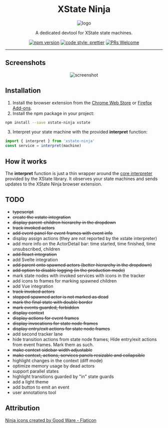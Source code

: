 <div align="center">
  <h1>XState Ninja</h1>
  <img src="https://user-images.githubusercontent.com/489018/182801436-1a9c7cfd-9c67-4343-a430-17ec63f0ff3b.png" alt="logo" />
  <p>A dedicated devtool for XState state machines.</p>
  <p>
    <a href="https://npmjs.com/package/xstate-ninja"><img src="https://img.shields.io/npm/v/xstate-ninja" alt="npm version" /></a>
    <a href="https://github.com/prettier/prettier"><img src="https://img.shields.io/badge/code_style-prettier-ff69b4.svg" alt="code style: prettier" /></a>
    <a href="http://makeapullrequest.com"><img src="https://img.shields.io/badge/PRs-welcome-brightgreen.svg?style=flat-square" alt="PRs Welcome" /></a>
  </p>
  <hr/>
</div>

## Screenshots

<div align="center">
  <img src="https://user-images.githubusercontent.com/489018/190674192-d7e84c96-3a55-48e3-be7d-829943de3639.png" alt="screenshot" />
</div>

## Installation

1. Install the browser extension from the [Chrome Web Store](https://chrome.google.com/webstore/category/extensions) or [Firefox Add-ons](https://addons.mozilla.org/en-US/firefox/).
2. Install the npm package in your project:

```bash
npm install --save xstate-ninja xstate
```

3. Interpret your state machine with the provided **interpret** function:

```javascript
import { interpret } from 'xstate-ninja'
const service = interpret(machine)
```

## How it works

The **interpret** function is just a thin wrapper around the [core interpreter](https://xstate.js.org/docs/guides/interpretation.html#interpreter) provided by the XState library. It observes your state machines and sends updates to the XState Ninja browser extension.

## TODO

- ~~typescript~~
- ~~create the xstate integration~~
- ~~display parent-children hierarchy in the dropdown~~
- ~~track invoked actors~~
- ~~add event panel for event frames with event info~~
- display assign actions (they are not reported by the xstate interpreter)
- add more info on the ActorDetail bar: time started, time finished, time unsubscribed, children
- ~~add React integration~~
- add Svelte integration
- ~~add parent onto spawned actors (better hierarchy in the dropdown)~~
- ~~add option to disable logging (in the production mode)~~
- mark state nodes with invoked services with icons in the tracker
- add icons to frames for marking spawned children
- add Vue integration
- ~~track invoked actors~~
- ~~stopped spawned actor is not marked as dead~~
- ~~mark the final state with double border~~
- ~~mark events guarded, forbidden~~
- ~~display context~~
- ~~display actions for event frames~~
- ~~display invocations for state node frames~~
- ~~display entry/exit actions for state node frames~~
- add second tracker lane
- hide transition actions from state node frames; Hide entry/exit actions from event frames. Mark them as such.
- ~~make context sidebar width adjustable~~
- ~~make context, actions, services panels resizable and collapsible~~
- highlight changes in the context (diff mode)
- optimize memory usage by dead actors
- support parallel states
- highlight transitions guarded by "in" state guards
- add a light theme
- add button to emit an event
- user annotations tool

## Attribution

[Ninja icons created by Good Ware - Flaticon](https://www.flaticon.com/free-icons/ninja)
